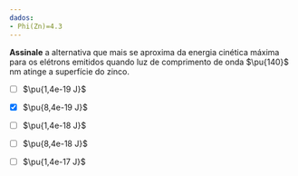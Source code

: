 ```yaml
---
dados:
- Phi(Zn)=4.3
---
```

**Assinale** a alternativa que mais se aproxima da energia cinética máxima para os elétrons emitidos quando luz de comprimento de onda $\pu{140}$ nm atinge a superfície do zinco. 

- [ ] $\pu{1,4e-19 J}$
- [x] $\pu{8,4e-19 J}$
- [ ] $\pu{1,4e-18 J}$
- [ ] $\pu{8,4e-18 J}$
- [ ] $\pu{1,4e-17 J}$

